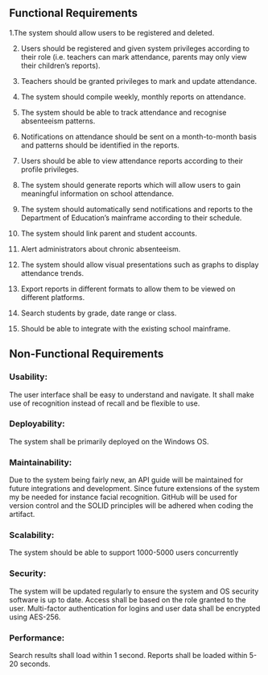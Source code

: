 ## Functional Requirements

1.The system should allow users to be registered and deleted.

2. Users should be registered and given system privileges according to their role (i.e. teachers can mark attendance, parents may only view their children’s reports).

3. Teachers should be granted privileges to mark and update attendance.

4. The system should compile weekly, monthly reports on attendance.

5. The system should be able to track attendance and recognise absenteeism patterns.

6. Notifications on attendance should be sent on a month-to-month basis and patterns should be identified in the reports.

7. Users should be able to view attendance reports according to their profile privileges.

8. The system should generate reports which will allow users to gain meaningful information on school attendance.

9. The system should automatically send notifications and reports to the Department of Education’s mainframe according to their schedule.

10. The system should link parent and student accounts.

11. Alert administrators about chronic absenteeism.

12. The system should allow visual presentations such as graphs to display attendance trends.

13. Export reports in different formats to allow them to be viewed on different platforms.

14. Search students by grade, date range or class.

15. Should be able to integrate with the existing school mainframe.

## Non-Functional Requirements
### Usability: 
The user interface shall be easy to understand and navigate. It shall make use of recognition instead of recall and be flexible to use.
### Deployability: 
The system shall be primarily deployed on the Windows OS.
### Maintainability: 
Due to the system being fairly new, an API guide will be maintained for future integrations and development. Since future extensions of the system my be needed for instance facial recognition. GitHub will be used for version control and the SOLID principles will be adhered when coding the artifact.
### Scalability: 
The system should be able to support 1000-5000 users concurrently 
### Security:  
The system will be updated regularly to ensure the system and OS security software is up to date. Access shall be based on the role granted to the user. Multi-factor authentication for logins and user data shall be encrypted using AES-256.
### Performance: 
Search results shall load within 1 second. Reports shall be loaded within 5-20 seconds.

